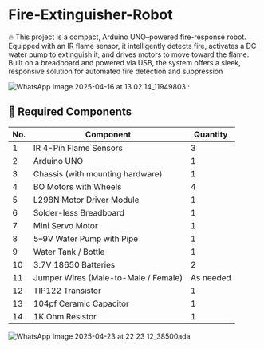 # Fire-Extinguisher-Robot
🔥 This project is a compact, Arduino UNO–powered fire-response robot. Equipped with an IR flame sensor, it intelligently detects fire, activates a DC water pump to extinguish it, and drives motors to move toward the flame. Built on a breadboard and powered via USB, the system offers a sleek, responsive solution for automated fire detection and suppression

![WhatsApp Image 2025-04-16 at 13 02 14_11949803](https://github.com/user-attachments/assets/8f97fb5a-fc0e-4212-be9e-4e6d52642dff)
:

## 🔧 Required Components

| No. | Component                              | Quantity     |
|-----|----------------------------------------|--------------|
| 1   | IR 4-Pin Flame Sensors                 | 3            |
| 2   | Arduino UNO                            | 1            |
| 3   | Chassis (with mounting hardware)       | 1            |
| 4   | BO Motors with Wheels                  | 4            |
| 5   | L298N Motor Driver Module              | 1            |
| 6   | Solder-less Breadboard                 | 1            |
| 7   | Mini Servo Motor                       | 1            |
| 8   | 5–9V Water Pump with Pipe              | 1            |
| 9   | Water Tank / Bottle                    | 1            |
| 10  | 3.7V 18650 Batteries                   | 2            |
| 11  | Jumper Wires (Male-to-Male / Female)   | As needed    |
| 12  | TIP122 Transistor                      | 1            |
| 13  | 104pf Ceramic Capacitor                | 1            |
| 14  | 1K Ohm Resistor                        | 1            |



![WhatsApp Image 2025-04-23 at 22 23 12_38500ada](https://github.com/user-attachments/assets/651c30f5-03e1-4e00-ae56-c5104d0b3d60)
